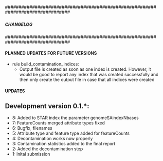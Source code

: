 ################################################################################
#####                                                                      #####
#####                         CHANGELOG                                    #####
#####                                                                      #####
################################################################################

#### PLANNED UPDATES FOR FUTURE VERSIONS
*  rule build_contamination_indices:
    - Output file is created as soon as one index is created. However, it would
        be good to report any index that was created successfully and then only
        create the output file in case that all indices were created

#### UPDATES

Development version 0.1.*:
--------------------------------------------------------------------------------
* 8: Added to STAR index the parameter genomeSAindexNbases
* 7: FeatureCounts merged attribute types fixed
* 6: Bugfix, filenames
* 5: Attribute type and feature type added for featureCounts
* 4: Decontamination works now properly
* 3: Contamination statistics added to the final report
* 2: Added the decontamination step
* 1: Inital submission

